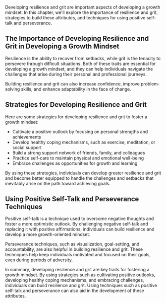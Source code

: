 
Developing resilience and grit are important aspects of developing a growth mindset. In this chapter, we'll explore the importance of resilience and grit, strategies to build these attributes, and techniques for using positive self-talk and perseverance.

The Importance of Developing Resilience and Grit in Developing a Growth Mindset
-------------------------------------------------------------------------------

Resilience is the ability to recover from setbacks, while grit is the tenacity to persevere through difficult situations. Both of these traits are essential for developing a growth mindset, and they can help individuals navigate the challenges that arise during their personal and professional journeys.

Building resilience and grit can also increase confidence, improve problem-solving skills, and enhance adaptability in the face of change.

Strategies for Developing Resilience and Grit
---------------------------------------------

Here are some strategies for developing resilience and grit to foster a growth mindset:

* Cultivate a positive outlook by focusing on personal strengths and achievements
* Develop healthy coping mechanisms, such as exercise, meditation, or social support
* Build a strong support network of friends, family, and colleagues
* Practice self-care to maintain physical and emotional well-being
* Embrace challenges as opportunities for growth and learning

By using these strategies, individuals can develop greater resilience and grit and become better equipped to handle the challenges and setbacks that inevitably arise on the path toward achieving goals.

Using Positive Self-Talk and Perseverance Techniques
----------------------------------------------------

Positive self-talk is a technique used to overcome negative thoughts and foster a more optimistic outlook. By challenging negative self-talk and replacing it with positive affirmations, individuals can build resilience and develop a more growth-oriented mindset.

Perseverance techniques, such as visualization, goal-setting, and accountability, are also helpful in building resilience and grit. These techniques help keep individuals motivated and focused on their goals, even during periods of adversity.

In summary, developing resilience and grit are key traits for fostering a growth mindset. By using strategies such as cultivating positive outlooks, developing healthy coping mechanisms, and embracing challenges, individuals can build resilience and grit. Using techniques such as positive self-talk and perseverance can also aid in the development of these attributes.

